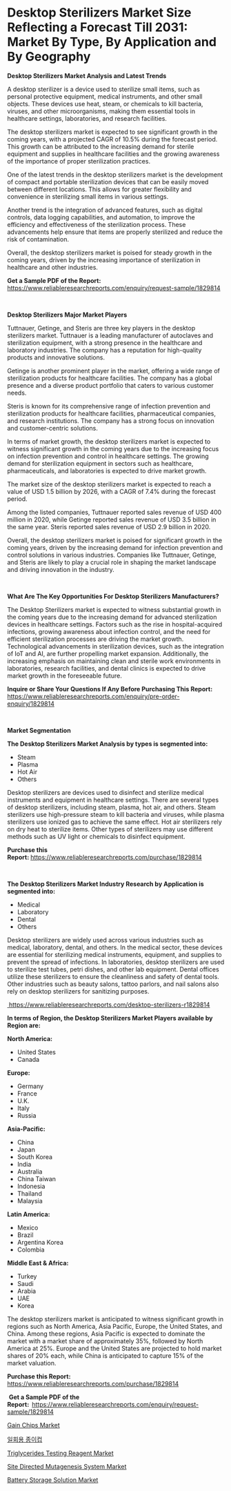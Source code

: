 <p><h1>Desktop Sterilizers Market Size Reflecting a Forecast Till 2031: Market By Type, By Application and By Geography</h1></p><p><strong>Desktop Sterilizers Market Analysis and Latest Trends</strong></p>
<p><p>A desktop sterilizer is a device used to sterilize small items, such as personal protective equipment, medical instruments, and other small objects. These devices use heat, steam, or chemicals to kill bacteria, viruses, and other microorganisms, making them essential tools in healthcare settings, laboratories, and research facilities.</p><p>The desktop sterilizers market is expected to see significant growth in the coming years, with a projected CAGR of 10.5% during the forecast period. This growth can be attributed to the increasing demand for sterile equipment and supplies in healthcare facilities and the growing awareness of the importance of proper sterilization practices.</p><p>One of the latest trends in the desktop sterilizers market is the development of compact and portable sterilization devices that can be easily moved between different locations. This allows for greater flexibility and convenience in sterilizing small items in various settings.</p><p>Another trend is the integration of advanced features, such as digital controls, data logging capabilities, and automation, to improve the efficiency and effectiveness of the sterilization process. These advancements help ensure that items are properly sterilized and reduce the risk of contamination.</p><p>Overall, the desktop sterilizers market is poised for steady growth in the coming years, driven by the increasing importance of sterilization in healthcare and other industries.</p></p>
<p><strong>Get a Sample PDF of the Report:&nbsp;</strong> <a href="https://www.reliableresearchreports.com/enquiry/request-sample/1829814">https://www.reliableresearchreports.com/enquiry/request-sample/1829814</a></p>
<p>&nbsp;</p>
<p><strong>Desktop Sterilizers Major Market Players</strong></p>
<p><p>Tuttnauer, Getinge, and Steris are three key players in the desktop sterilizers market. Tuttnauer is a leading manufacturer of autoclaves and sterilization equipment, with a strong presence in the healthcare and laboratory industries. The company has a reputation for high-quality products and innovative solutions.</p><p>Getinge is another prominent player in the market, offering a wide range of sterilization products for healthcare facilities. The company has a global presence and a diverse product portfolio that caters to various customer needs.</p><p>Steris is known for its comprehensive range of infection prevention and sterilization products for healthcare facilities, pharmaceutical companies, and research institutions. The company has a strong focus on innovation and customer-centric solutions.</p><p>In terms of market growth, the desktop sterilizers market is expected to witness significant growth in the coming years due to the increasing focus on infection prevention and control in healthcare settings. The growing demand for sterilization equipment in sectors such as healthcare, pharmaceuticals, and laboratories is expected to drive market growth.</p><p>The market size of the desktop sterilizers market is expected to reach a value of USD 1.5 billion by 2026, with a CAGR of 7.4% during the forecast period.</p><p>Among the listed companies, Tuttnauer reported sales revenue of USD 400 million in 2020, while Getinge reported sales revenue of USD 3.5 billion in the same year. Steris reported sales revenue of USD 2.9 billion in 2020.</p><p>Overall, the desktop sterilizers market is poised for significant growth in the coming years, driven by the increasing demand for infection prevention and control solutions in various industries. Companies like Tuttnauer, Getinge, and Steris are likely to play a crucial role in shaping the market landscape and driving innovation in the industry.</p></p>
<p>&nbsp;</p>
<p><strong>What Are The Key Opportunities For Desktop Sterilizers Manufacturers?</strong></p>
<p><p>The Desktop Sterilizers market is expected to witness substantial growth in the coming years due to the increasing demand for advanced sterilization devices in healthcare settings. Factors such as the rise in hospital-acquired infections, growing awareness about infection control, and the need for efficient sterilization processes are driving the market growth. Technological advancements in sterilization devices, such as the integration of IoT and AI, are further propelling market expansion. Additionally, the increasing emphasis on maintaining clean and sterile work environments in laboratories, research facilities, and dental clinics is expected to drive market growth in the foreseeable future.</p></p>
<p><strong>Inquire or Share Your Questions If Any Before Purchasing This Report:</strong> <a href="https://www.reliableresearchreports.com/enquiry/pre-order-enquiry/1829814">https://www.reliableresearchreports.com/enquiry/pre-order-enquiry/1829814</a></p>
<p>&nbsp;</p>
<p><strong>Market Segmentation</strong></p>
<p><strong>The Desktop Sterilizers Market Analysis by types is segmented into:</strong></p>
<p><ul><li>Steam</li><li>Plasma</li><li>Hot Air</li><li>Others</li></ul></p>
<p><p>Desktop sterilizers are devices used to disinfect and sterilize medical instruments and equipment in healthcare settings. There are several types of desktop sterilizers, including steam, plasma, hot air, and others. Steam sterilizers use high-pressure steam to kill bacteria and viruses, while plasma sterilizers use ionized gas to achieve the same effect. Hot air sterilizers rely on dry heat to sterilize items. Other types of sterilizers may use different methods such as UV light or chemicals to disinfect equipment.</p></p>
<p><strong>Purchase this Report:&nbsp;</strong><a href="https://www.reliableresearchreports.com/purchase/1829814">https://www.reliableresearchreports.com/purchase/1829814</a></p>
<p>&nbsp;</p>
<p><strong>The Desktop Sterilizers Market Industry Research by Application is segmented into:</strong></p>
<p><ul><li>Medical</li><li>Laboratory</li><li>Dental</li><li>Others</li></ul></p>
<p><p>Desktop sterilizers are widely used across various industries such as medical, laboratory, dental, and others. In the medical sector, these devices are essential for sterilizing medical instruments, equipment, and supplies to prevent the spread of infections. In laboratories, desktop sterilizers are used to sterilize test tubes, petri dishes, and other lab equipment. Dental offices utilize these sterilizers to ensure the cleanliness and safety of dental tools. Other industries such as beauty salons, tattoo parlors, and nail salons also rely on desktop sterilizers for sanitizing purposes.</p></p>
<p><a href="https://www.reliableresearchreports.com/desktop-sterilizers-r1829814">&nbsp;https://www.reliableresearchreports.com/desktop-sterilizers-r1829814</a></p>
<p><strong>In terms of Region, the Desktop Sterilizers Market Players available by Region are:</strong></p>
<p>
    <p> <strong> North America: </strong>
        <ul>
            <li>United States</li>
            <li>Canada</li>
        </ul>
        </p> 
    <p> <strong> Europe: </strong>
        <ul>
            <li>Germany</li>
            <li>France</li>
            <li>U.K.</li>
            <li>Italy</li>
            <li>Russia</li>
        </ul>
        </p> 
    <p> <strong> Asia-Pacific: </strong>
        <ul>
            <li>China</li>
            <li>Japan</li>
            <li>South Korea</li>
            <li>India</li>
            <li>Australia</li>
            <li>China Taiwan</li>
            <li>Indonesia</li>
            <li>Thailand</li>
            <li>Malaysia</li>
        </ul>
        </p> 
    <p> <strong> Latin America: </strong>
        <ul>
            <li>Mexico</li>
            <li>Brazil</li>
            <li>Argentina Korea</li>
            <li>Colombia</li>
        </ul>
        </p> 
    <p> <strong> Middle East & Africa: </strong>
        <ul>
            <li>Turkey</li>
            <li>Saudi</li>
            <li>Arabia</li>
            <li>UAE</li>
            <li>Korea</li>
        </ul>
    </p>
    </p>
<p><p>The desktop sterilizers market is anticipated to witness significant growth in regions such as North America, Asia Pacific, Europe, the United States, and China. Among these regions, Asia Pacific is expected to dominate the market with a market share of approximately 35%, followed by North America at 25%. Europe and the United States are projected to hold market shares of 20% each, while China is anticipated to capture 15% of the market valuation.</p></p>
<p><strong>Purchase this Report: </strong><a href="https://www.reliableresearchreports.com/purchase/1829814">https://www.reliableresearchreports.com/purchase/1829814</a></p>
<p>&nbsp;<strong>Get a Sample PDF of the Report:&nbsp;&nbsp;</strong><a href="https://www.reliableresearchreports.com/enquiry/request-sample/1829814">https://www.reliableresearchreports.com/enquiry/request-sample/1829814</a></p>
<p><strong></strong></p>
<p><p><a href="https://medium.com/@andrew.gibson967/global-gain-chips-market-size-is-expected-to-reach-at-a-cagr-of-6-8-4ad174d166e1">Gain Chips Market</a></p><p><a href="https://github.com/marufmohassin05/Market-Research-Report-List-2/blob/main/124495776693.md">일회용 종이컵</a></p><p><a href="https://github.com/BraidenLucas2019/Market-Research-Report-List-1/blob/main/triglycerides-testing-reagent-market.md">Triglycerides Testing Reagent Market</a></p><p><a href="https://github.com/lukmanduiky01/Market-Research-Report-List-1/blob/main/site-directed-mutagenesis-system-market.md">Site Directed Mutagenesis System Market</a></p><p><a href="https://medium.com/@tigerlookbaliw/analyzing-battery-storage-solution-market-dynamics-and-growth-drivers-and-forecasted-for-period-c2bcc122a6d0">Battery Storage Solution Market</a></p></p>